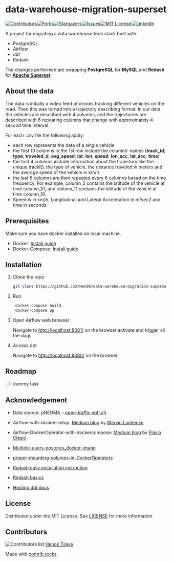 # data-warehouse-migration-superset

[![Contributors][contributors-shield]][contributors-url][![Forks][forks-shield]][forks-url][![Stargazers][stars-shield]][stars-url][![Issues][issues-shield]][issues-url][![MIT License][license-shield]][license-url][![LinkedIn][linkedin-shield]][linkedin-url]

A project for migrating a data-warehouse tech stack built with:

- PostgreSQL
- Airflow
- dbt
- Redash

The changes performed are swapping **PostgreSQL** for **MySQL** and **Redash** for [**Apache Superset**][superset-site]

## About the data

The data is initially a video feed of drones tracking different vehicles on the road. Then this was turned into a trajectory describing format. In our data the vehicles are described with 4 columns, and the trajectories are described with 6 repeating columns that change with approximately 4 second time interval.

For each .csv file the following apply:

- each row represents the data of a single vehicle
- the first 10 columns in the 1st row include the columns’ names
(**track_id**; **type**; **traveled_d**; **avg_speed**; **lat**; **lon**; **speed**; **lon_acc**; **lat_acc**; **time**)
- the first 4 columns include information about the trajectory like the unique trackID, the type of vehicle, the distance traveled in meters and the average speed of the vehicle in km/h
- the last 6 columns are then repeated every 6 columns based on the time frequency. For example, column_5 contains the latitude of the vehicle at time column_10, and column­­­_11 contains the latitude of the vehicle at time column_16.
- Speed is in km/h, Longitudinal and Lateral Acceleration in m/sec2 and time in seconds.

## Prerequisites

Make sure you have docker installed on local machine.

- Docker: [Install guide][docker-install-guide]
- Docker-Compose: [Install guide][docker-compose-install-guide]

## Installation

1. Clone the repo

   ```sh
   git clone https://github.com/Hen0k/data-warehouse-migration-superset.git
   ```

2. Run

   ```sh
    docker-compose build
    docker-compose up
   ```

3. Open Airflow web browser

   <!-- ```JS -->
   Navigate to [http://localhost:8081/][local-airflow] on the browser
   activate and trigger all the dags
   <!-- ``` -->

4. Access dbt

   <!-- ```JS -->
   Navigate to [http://localhost:8080/][local-dbt] on the browser
   <!-- ``` -->

## Roadmap

- [ ] dummy task

## Acknowledgement

- Data source: pNEUMA – [open-traffic.epfl.ch](https://www.google.com/url?q=http://open-traffic.epfl.ch&sa=D&ust=1598884463327000&usg=AFQjCNF55kUX-00yiJbzlPzZhbgY2R4cfg)

- Airflow-with-docker-setup: [Medium blog](https://towardsdatascience.com/setting-up-apache-airflow-with-docker-compose-in-5-minutes-56a1110f4122) by [Marvin Lanhenke](https://medium.com/@marvinlanhenke)

- Airflow-DockerOperator-with-dockercompose: [Medium blog](https://towardsdatascience.com/using-apache-airflow-dockeroperator-with-docker-compose-57d0217c8219) by [Flávio Clésio](https://flavioclesio.medium.com/)

- [Multiple-users-postgres_docker-image](https://hub.docker.com/r/lmmdock/postgres-multi)

- [proper-mounting-volumes-in-DockerOperators](https://stackoverflow.com/questions/64947706/mounting-directories-using-docker-operator-on-airflow-is-not-working)

- [Redash easy installation instruction][redash-install-blog]
- [Redash basics][redash-basics]
- [Hosting dbt docs][hosting-dbt-docs]
  
<!-- LICENSE -->
## License

Distributed under the MIT License. See [LICENSE](/LICENSE) for more information.

## Contributors

![Contributors list](https://contrib.rocks/image?repo=Hen0k/data-warehouse-migration-superset)
[Henok Tilaye][my-profile]

Made with [contrib.rocks](https://contrib.rocks).

<!-- MARKDOWN LINKS & IMAGES -->
<!-- https://www.markdownguide.org/basic-syntax/#reference-style-links -->
[contributors-shield]: https://img.shields.io/github/contributors/Hen0k/data-warehouse-migration-superset.svg?style=for-the-badge
[my-profile]: https://github.com/Hen0k
[contributors-url]: https://github.com/Hen0k/data-warehouse-migration-superset/graphs/contributors
[forks-shield]: https://img.shields.io/github/forks/Hen0k/data-warehouse-migration-superset.svg?style=for-the-badge
[forks-url]: https://github.com/Hen0k/data-warehouse-migration-superset/network/members
[stars-shield]: https://img.shields.io/github/stars/Hen0k/data-warehouse-migration-superset.svg?style=for-the-badge
[stars-url]: https://github.com/Hen0k/data-warehouse-migration-superset/stargazers
[issues-shield]: https://img.shields.io/github/issues/Hen0k/data-warehouse-migration-superset.svg?style=for-the-badge
[issues-url]: https://github.com/Hen0k/data-warehouse-migration-superset/issues
[license-shield]: https://img.shields.io/github/license/Hen0k/data-warehouse-migration-superset.svg?style=for-the-badge
[license-url]: https://github.com/Hen0k/data-warehouse-migration-superset/blob/master/LICENSE
[linkedin-shield]: https://img.shields.io/badge/-LinkedIn-black.svg?style=for-the-badge&logo=linkedin&colorB=555
[linkedin-url]: https://www.linkedin.com/in/henok-tilaye-b18840151/
[redash-install-blog]: https://www.techrepublic.com/article/how-to-deploy-redash-data-visualization-dashboard-help-docker/
[redash-basics]: https://hevodata.com/learn/redash/
[hosting-dbt-docs]: https://amchoi.medium.com/hosting-dbt-documentation-in-gcp-aa529d4f3bb8

[superset-site]: https://superset.apache.org/
[docker-install-guide]: https://docs.docker.com/engine/install/
[docker-compose-install-guide]: https://docs.docker.com/compose/install/compose-plugin/#installing-compose-on-linux-systems

[local-dbt]: http://localhost:8080/
[local-airflow]: http://localhost:80801
[local-redash]: http://localhost:5000
